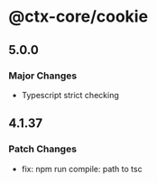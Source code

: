 # @ctx-core/cookie

## 5.0.0

### Major Changes

- Typescript strict checking

## 4.1.37

### Patch Changes

- fix: npm run compile: path to tsc
